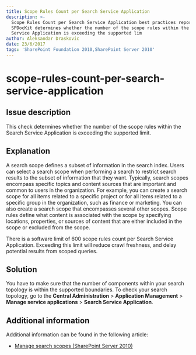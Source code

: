 ```yaml
---
title: Scope Rules Count per Search Service Application
description: >-
  Scope Rules Count per Search Service Application best practices report by
  SPDocKit determines whether the number of the scope rules within the Search
  Service Application is exceeding the supported lim
author: Aleksandar Draskovic
date: 23/6/2017
tags: 'SharePoint Foundation 2010,SharePoint Server 2010'
---
```


# scope-rules-count-per-search-service-application

## Issue description

This check determines whether the number of the scope rules within the Search Service Application is exceeding the supported limit.

## Explanation

A search scope defines a subset of information in the search index. Users can select a search scope when performing a search to restrict search results to the subset of information that they want. Typically, search scopes encompass specific topics and content sources that are important and common to users in the organization. For example, you can create a search scope for all items related to a specific project or for all items related to a specific group in the organization, such as finance or marketing. You can also create a search scope that encompasses several other scopes. Scope rules define what content is associated with the scope by specifying locations, properties, or sources of content that are either included in the scope or excluded from the scope.

There is a software limit of 600 scope rules count per Search Service Application. Exceeding this limit will reduce crawl freshness, and delay potential results from scoped queries.

## Solution

You have to make sure that the number of components within your search topology is within the supported boundaries. To check your search topology, go to the **Central Administration** &gt; **Application Management** &gt; **Manage service applications** &gt; **Search Service Application**.

## Additional information

Additional information can be found in the following article:

* [Manage search scopes \(SharePoint Server 2010\)](https://technet.microsoft.com/en-us/library/ee792872%28v=office.14%29.aspx)

